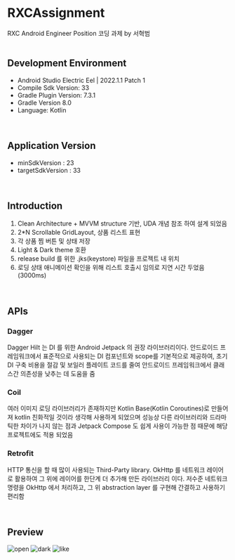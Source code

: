# RXCAssignment
RXC Android Engineer Position 코딩 과제 by 서혁범 <br /> <br /> 

## Development Environment
- Android Studio Electric Eel | 2022.1.1 Patch 1
- Compile Sdk Version: 33
- Gradle Plugin Version: 7.3.1
- Gradle Version 8.0
- Language: Kotlin
  
<br /> 

## Application Version
- minSdkVersion : 23
- targetSdkVersion : 33
  
<br />

## Introduction
1. Clean Architecture + MVVM structure 기반, UDA 개념 참조 하여 설계 되었음
2. 2*N Scrollable GridLayout, 상품 리스트 표현 
3. 각 상품 찜 버튼 및 상태 저장
4. Light & Dark theme 호환
5. release build 를 위한 .jks(keystore) 파일을 프로젝트 내 위치
6. 로딩 상태 애니메이션 확인을 위해 리스트 호출시 임의로 지연 시간 두었음(3000ms)
   
<br /> 

## APIs
### Dagger
Dagger Hilt 는 DI 를 위한 Android Jetpack 의 권장 라이브러리이다. 안드로이드 프레임워크에서 표준적으로 사용되는 DI 컴포넌트와 scope를 기본적으로 제공하여, 초기 DI 구축 비용을 절감 및 보일러 플레이트 코드를 줄여 안드로이드 프레임워크에서 클래스간 의존성을 낮추는 데 도움을 줌 <br />

### Coil 
여러 이미지 로딩 라이브러리가 존재하지만 Kotlin Base(Kotlin Coroutines)로 만들어져 kotlin 친화적일 것이라 생각해 사용하게 되었으며 성능상 다른 라이브러리와 드라마틱한 차이가 나지 않는 점과 Jetpack Compose 도 쉽게 사용이 가능한 점 때문에 해당 프로젝트에도 적용 되었음 <br />

### Retrofit
HTTP 통신을 할 때 많이 사용되는 Third-Party library. OkHttp 를 네트워크 레이어로 활용하여 그 위에 레이어를 한단계 더 추가해 만든 라이브러리 이다. 저수준 네트워크 명령을 OkHttp 에서 처리하고, 그 위 abstraction layer 를 구현해 간결하고 사용하기 편리함 <br />

<br /> 

## Preview
![open](https://github.com/hyeok713/RXCAssignment/assets/72484451/8b013986-546d-4e12-b7ca-791295c17418)
![dark](https://github.com/hyeok713/RXCAssignment/assets/72484451/a6245091-1c0e-489f-b0ba-efc4f06c807f)
![like](https://github.com/hyeok713/RXCAssignment/assets/72484451/af0080c2-c9d6-44d6-bbcf-9ab55cf85bf4)
